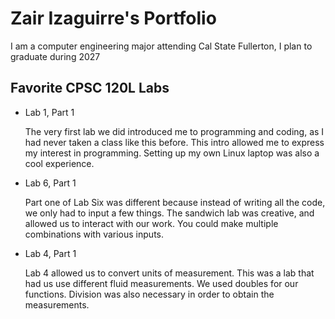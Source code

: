 
# Zair Izaguirre's Portfolio

I am a computer engineering major attending Cal State Fullerton, I plan to graduate during 2027

## Favorite CPSC 120L Labs

* Lab 1, Part 1

    The very first lab we did introduced me to programming and coding, as I had never taken a class like this before. This intro allowed me to express my interest in programming. Setting up my own Linux laptop was also a cool experience.

* Lab 6, Part 1

    Part one of Lab Six was different because instead of writing all the code, we only had to input a few things. The sandwich lab was creative, and allowed us to interact with our work. You could make multiple combinations with various inputs.

* Lab 4, Part 1

    Lab 4 allowed us to convert units of measurement. This was a lab that had us use different fluid measurements. We used doubles for our functions. Division was also necessary in order to obtain the measurements.
